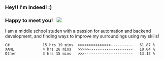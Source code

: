 ### Hey!! I'm Indeed! :) 

### Happy to meet you! &nbsp; ![](https://visitor-badge.glitch.me/badge?page_id=Indeedornot.Indeedornot)

I am a middle school studen with a passion for automation and backend development, and finding ways to improve my surroundings using my skills!

<!--START_SECTION:waka-->

```text
C#               15 hrs 19 mins  >>>>>>>>>>>>>>>----------   61.87 %
XAML             4 hrs 28 mins   >>>>>--------------------   18.04 %
Other            3 hrs 15 mins   >>>----------------------   13.12 %
```

<!--END_SECTION:waka-->
